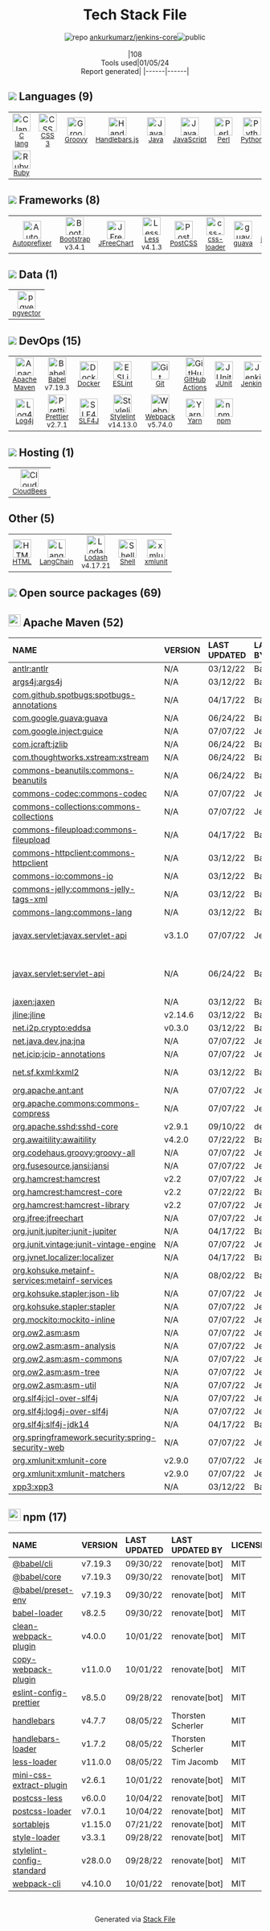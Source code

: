 <!--
&lt;--- Readme.md Snippet without images Start ---&gt;
## Tech Stack
ankurkumarz/jenkins-core is built on the following main stack:

- [CloudBees](http://www.cloudbees.com) – Platform as a Service
- [Jenkins](http://jenkins-ci.org/) – Continuous Integration
- [Ruby](https://www.ruby-lang.org) – Languages
- [Python](https://www.python.org) – Languages
- [Java](https://www.java.com) – Languages
- [Groovy](https://groovy-lang.org/) – Languages
- [jQuery](http://jquery.com/) – Javascript UI Libraries
- [Perl](http://www.perl.org/) – Languages
- [C lang](http://en.wikipedia.org/wiki/C_(programming_language)) – Languages
- [Bootstrap](http://getbootstrap.com/) – Front-End Frameworks
- [Handlebars.js](http://handlebarsjs.com/) – Templating Languages & Extensions
- [Less](http://lesscss.org/) – CSS Pre-processors / Extensions
- [JavaScript](https://developer.mozilla.org/en-US/docs/Web/JavaScript) – Languages
- [Webpack](http://webpack.js.org) – JS Build Tools / JS Task Runners
- [JUnit](http://junit.org/) – Testing Frameworks
- [Autoprefixer](https://github.com/postcss/autoprefixer) – CSS Pre-processors / Extensions
- [Lodash](https://lodash.com) – Javascript Utilities & Libraries
- [Babel](http://babeljs.io/) – JavaScript Compilers
- [Log4j](https://logging.apache.org/log4j/2.x/) – Logging Tools
- [SLF4J](http://slf4j.org/) – Log Management
- [guava](https://github.com/google/guava) – Java Tools
- [ESLint](http://eslint.org/) – Code Review
- [PostCSS](https://github.com/postcss/postcss) – CSS Pre-processors / Extensions
- [Shell](https://en.wikipedia.org/wiki/Shell_script) – Shells
- [Stylelint](http://stylelint.io/) – Code Review
- [Yarn](https://yarnpkg.com/) – Front End Package Manager
- [Prettier](https://prettier.io/) – Code Review
- [css-loader](https://github.com/webpack-contrib/css-loader) – CSS Pre-processors / Extensions
- [JFreeChart](http://www.jfree.org/jfreechart/) – Charting Libraries
- [GitHub Actions](https://github.com/features/actions) – Continuous Integration
- [LangChain](https://github.com/hwchase17/langchain) – Large Language Model Tools
- [pgvector](https://github.com/pgvector/pgvector/) – Database Tools
- [Docker](https://www.docker.com/) – Virtual Machine Platforms & Containers

Full tech stack [here](/techstack.md)

&lt;--- Readme.md Snippet without images End ---&gt;

&lt;--- Readme.md Snippet with images Start ---&gt;
## Tech Stack
ankurkumarz/jenkins-core is built on the following main stack:

- <img width='25' height='25' src='https://img.stackshare.io/service/136/o-p1F0I9_400x400.jpg' alt='CloudBees'/> [CloudBees](http://www.cloudbees.com) – Platform as a Service
- <img width='25' height='25' src='https://img.stackshare.io/service/670/jenkins.png' alt='Jenkins'/> [Jenkins](http://jenkins-ci.org/) – Continuous Integration
- <img width='25' height='25' src='https://img.stackshare.io/service/989/ruby.png' alt='Ruby'/> [Ruby](https://www.ruby-lang.org) – Languages
- <img width='25' height='25' src='https://img.stackshare.io/service/993/pUBY5pVj.png' alt='Python'/> [Python](https://www.python.org) – Languages
- <img width='25' height='25' src='https://img.stackshare.io/service/995/K85ZWV2F.png' alt='Java'/> [Java](https://www.java.com) – Languages
- <img width='25' height='25' src='https://img.stackshare.io/service/997/default_7ff5fcd857f42ad25149f659693d8930bffddf14.png' alt='Groovy'/> [Groovy](https://groovy-lang.org/) – Languages
- <img width='25' height='25' src='https://img.stackshare.io/service/1021/lxEKmMnB_400x400.jpg' alt='jQuery'/> [jQuery](http://jquery.com/) – Javascript UI Libraries
- <img width='25' height='25' src='https://img.stackshare.io/service/1048/perl.png' alt='Perl'/> [Perl](http://www.perl.org/) – Languages
- <img width='25' height='25' src='https://img.stackshare.io/no-img-open-source.png' alt='C lang'/> [C lang](http://en.wikipedia.org/wiki/C_(programming_language)) – Languages
- <img width='25' height='25' src='https://img.stackshare.io/service/1101/C9QJ7V3X.png' alt='Bootstrap'/> [Bootstrap](http://getbootstrap.com/) – Front-End Frameworks
- <img width='25' height='25' src='https://img.stackshare.io/service/1143/Handlebars.png' alt='Handlebars.js'/> [Handlebars.js](http://handlebarsjs.com/) – Templating Languages & Extensions
- <img width='25' height='25' src='https://img.stackshare.io/service/1170/default_957cbc0168b4d37265e264469c888f776e57f42c.png' alt='Less'/> [Less](http://lesscss.org/) – CSS Pre-processors / Extensions
- <img width='25' height='25' src='https://img.stackshare.io/service/1209/javascript.jpeg' alt='JavaScript'/> [JavaScript](https://developer.mozilla.org/en-US/docs/Web/JavaScript) – Languages
- <img width='25' height='25' src='https://img.stackshare.io/service/1682/IMG_4636.PNG' alt='Webpack'/> [Webpack](http://webpack.js.org) – JS Build Tools / JS Task Runners
- <img width='25' height='25' src='https://img.stackshare.io/service/2020/874086.png' alt='JUnit'/> [JUnit](http://junit.org/) – Testing Frameworks
- <img width='25' height='25' src='https://img.stackshare.io/service/2202/72d087642cfce6fef6f2dabec5bf49e8_400x400.png' alt='Autoprefixer'/> [Autoprefixer](https://github.com/postcss/autoprefixer) – CSS Pre-processors / Extensions
- <img width='25' height='25' src='https://img.stackshare.io/service/2438/lodash.png' alt='Lodash'/> [Lodash](https://lodash.com) – Javascript Utilities & Libraries
- <img width='25' height='25' src='https://img.stackshare.io/service/2739/-1wfGjNw.png' alt='Babel'/> [Babel](http://babeljs.io/) – JavaScript Compilers
- <img width='25' height='25' src='https://img.stackshare.io/service/2804/Coralogix-log4j-integration.jpg' alt='Log4j'/> [Log4j](https://logging.apache.org/log4j/2.x/) – Logging Tools
- <img width='25' height='25' src='https://img.stackshare.io/service/2805/05518ecaa42841e834421e9d6987b04f_400x400.png' alt='SLF4J'/> [SLF4J](http://slf4j.org/) – Log Management
- <img width='25' height='25' src='https://img.stackshare.io/service/2970/wBjKn0ol.png' alt='guava'/> [guava](https://github.com/google/guava) – Java Tools
- <img width='25' height='25' src='https://img.stackshare.io/service/3337/Q4L7Jncy.jpg' alt='ESLint'/> [ESLint](http://eslint.org/) – Code Review
- <img width='25' height='25' src='https://img.stackshare.io/service/3339/rlFcjEdI.png' alt='PostCSS'/> [PostCSS](https://github.com/postcss/postcss) – CSS Pre-processors / Extensions
- <img width='25' height='25' src='https://img.stackshare.io/service/4631/default_c2062d40130562bdc836c13dbca02d318205a962.png' alt='Shell'/> [Shell](https://en.wikipedia.org/wiki/Shell_script) – Shells
- <img width='25' height='25' src='https://img.stackshare.io/service/5446/V9JsvPul_400x400.jpg' alt='Stylelint'/> [Stylelint](http://stylelint.io/) – Code Review
- <img width='25' height='25' src='https://img.stackshare.io/service/5848/44mC-kJ3.jpg' alt='Yarn'/> [Yarn](https://yarnpkg.com/) – Front End Package Manager
- <img width='25' height='25' src='https://img.stackshare.io/service/7035/default_66f265943abed56bcdbfca1c866a4261b1fbb063.jpg' alt='Prettier'/> [Prettier](https://prettier.io/) – Code Review
- <img width='25' height='25' src='https://img.stackshare.io/service/8074/default_d2b16fd6997fb2e164de645a34f9b8d5a880d999.png' alt='css-loader'/> [css-loader](https://github.com/webpack-contrib/css-loader) – CSS Pre-processors / Extensions
- <img width='25' height='25' src='https://img.stackshare.io/service/8591/Picture_6_400x400.png' alt='JFreeChart'/> [JFreeChart](http://www.jfree.org/jfreechart/) – Charting Libraries
- <img width='25' height='25' src='https://img.stackshare.io/service/11563/actions.png' alt='GitHub Actions'/> [GitHub Actions](https://github.com/features/actions) – Continuous Integration
- <img width='25' height='25' src='https://img.stackshare.io/service/48790/default_5b6c6b73f1ff3775c85d2a1ba954cb87e30cbf13.jpg' alt='LangChain'/> [LangChain](https://github.com/hwchase17/langchain) – Large Language Model Tools
- <img width='25' height='25' src='https://img.stackshare.io/service/109221/default_b888cdf5617d936aa6aacf130911906955508639.png' alt='pgvector'/> [pgvector](https://github.com/pgvector/pgvector/) – Database Tools
- <img width='25' height='25' src='https://img.stackshare.io/service/586/n4u37v9t_400x400.png' alt='Docker'/> [Docker](https://www.docker.com/) – Virtual Machine Platforms & Containers

Full tech stack [here](/techstack.md)

&lt;--- Readme.md Snippet with images End ---&gt;
-->
<div align="center">

# Tech Stack File
![](https://img.stackshare.io/repo.svg "repo") [ankurkumarz/jenkins-core](https://github.com/ankurkumarz/jenkins-core)![](https://img.stackshare.io/public_badge.svg "public")
<br/><br/>
|108<br/>Tools used|01/05/24 <br/>Report generated|
|------|------|
</div>

## <img src='https://img.stackshare.io/languages.svg'/> Languages (9)
<table><tr>
  <td align='center'>
  <img width='36' height='36' src='https://img.stackshare.io/no-img-open-source.png' alt='C lang'>
  <br>
  <sub><a href="http://en.wikipedia.org/wiki/C_(programming_language)">C lang</a></sub>
  <br>
  <sub></sub>
</td>

<td align='center'>
  <img width='36' height='36' src='https://img.stackshare.io/service/6727/css.png' alt='CSS 3'>
  <br>
  <sub><a href="https://developer.mozilla.org/en-US/docs/Web/CSS/CSS3">CSS 3</a></sub>
  <br>
  <sub></sub>
</td>

<td align='center'>
  <img width='36' height='36' src='https://img.stackshare.io/service/997/default_7ff5fcd857f42ad25149f659693d8930bffddf14.png' alt='Groovy'>
  <br>
  <sub><a href="https://groovy-lang.org/">Groovy</a></sub>
  <br>
  <sub></sub>
</td>

<td align='center'>
  <img width='36' height='36' src='https://img.stackshare.io/service/1143/Handlebars.png' alt='Handlebars.js'>
  <br>
  <sub><a href="http://handlebarsjs.com/">Handlebars.js</a></sub>
  <br>
  <sub></sub>
</td>

<td align='center'>
  <img width='36' height='36' src='https://img.stackshare.io/service/995/K85ZWV2F.png' alt='Java'>
  <br>
  <sub><a href="https://www.java.com">Java</a></sub>
  <br>
  <sub></sub>
</td>

<td align='center'>
  <img width='36' height='36' src='https://img.stackshare.io/service/1209/javascript.jpeg' alt='JavaScript'>
  <br>
  <sub><a href="https://developer.mozilla.org/en-US/docs/Web/JavaScript">JavaScript</a></sub>
  <br>
  <sub></sub>
</td>

<td align='center'>
  <img width='36' height='36' src='https://img.stackshare.io/service/1048/perl.png' alt='Perl'>
  <br>
  <sub><a href="http://www.perl.org/">Perl</a></sub>
  <br>
  <sub></sub>
</td>

<td align='center'>
  <img width='36' height='36' src='https://img.stackshare.io/service/993/pUBY5pVj.png' alt='Python'>
  <br>
  <sub><a href="https://www.python.org">Python</a></sub>
  <br>
  <sub></sub>
</td>

</tr>
<tr>
  <td align='center'>
  <img width='36' height='36' src='https://img.stackshare.io/service/989/ruby.png' alt='Ruby'>
  <br>
  <sub><a href="https://www.ruby-lang.org">Ruby</a></sub>
  <br>
  <sub></sub>
</td>

</tr>
</table>

## <img src='https://img.stackshare.io/frameworks.svg'/> Frameworks (8)
<table><tr>
  <td align='center'>
  <img width='36' height='36' src='https://img.stackshare.io/service/2202/72d087642cfce6fef6f2dabec5bf49e8_400x400.png' alt='Autoprefixer'>
  <br>
  <sub><a href="https://github.com/postcss/autoprefixer">Autoprefixer</a></sub>
  <br>
  <sub></sub>
</td>

<td align='center'>
  <img width='36' height='36' src='https://img.stackshare.io/service/1101/C9QJ7V3X.png' alt='Bootstrap'>
  <br>
  <sub><a href="http://getbootstrap.com/">Bootstrap</a></sub>
  <br>
  <sub>v3.4.1</sub>
</td>

<td align='center'>
  <img width='36' height='36' src='https://img.stackshare.io/service/8591/Picture_6_400x400.png' alt='JFreeChart'>
  <br>
  <sub><a href="http://www.jfree.org/jfreechart/">JFreeChart</a></sub>
  <br>
  <sub></sub>
</td>

<td align='center'>
  <img width='36' height='36' src='https://img.stackshare.io/service/1170/default_957cbc0168b4d37265e264469c888f776e57f42c.png' alt='Less'>
  <br>
  <sub><a href="http://lesscss.org/">Less</a></sub>
  <br>
  <sub>v4.1.3</sub>
</td>

<td align='center'>
  <img width='36' height='36' src='https://img.stackshare.io/service/3339/rlFcjEdI.png' alt='PostCSS'>
  <br>
  <sub><a href="https://github.com/postcss/postcss">PostCSS</a></sub>
  <br>
  <sub></sub>
</td>

<td align='center'>
  <img width='36' height='36' src='https://img.stackshare.io/service/8074/default_d2b16fd6997fb2e164de645a34f9b8d5a880d999.png' alt='css-loader'>
  <br>
  <sub><a href="https://github.com/webpack-contrib/css-loader">css-loader</a></sub>
  <br>
  <sub></sub>
</td>

<td align='center'>
  <img width='36' height='36' src='https://img.stackshare.io/service/2970/wBjKn0ol.png' alt='guava'>
  <br>
  <sub><a href="https://github.com/google/guava">guava</a></sub>
  <br>
  <sub></sub>
</td>

<td align='center'>
  <img width='36' height='36' src='https://img.stackshare.io/service/1021/lxEKmMnB_400x400.jpg' alt='jQuery'>
  <br>
  <sub><a href="http://jquery.com/">jQuery</a></sub>
  <br>
  <sub>v3.6.1</sub>
</td>

</tr>
</table>

## <img src='https://img.stackshare.io/databases.svg'/> Data (1)
<table><tr>
  <td align='center'>
  <img width='36' height='36' src='https://img.stackshare.io/service/109221/default_b888cdf5617d936aa6aacf130911906955508639.png' alt='pgvector'>
  <br>
  <sub><a href="https://github.com/pgvector/pgvector/">pgvector</a></sub>
  <br>
  <sub></sub>
</td>

</tr>
</table>

## <img src='https://img.stackshare.io/devops.svg'/> DevOps (15)
<table><tr>
  <td align='center'>
  <img width='36' height='36' src='https://img.stackshare.io/package_manager/977/default_9833f2ef0bbc2a946b4cc5e9307264033361076b.png' alt='Apache Maven'>
  <br>
  <sub><a href="http://maven.apache.org/">Apache Maven</a></sub>
  <br>
  <sub></sub>
</td>

<td align='center'>
  <img width='36' height='36' src='https://img.stackshare.io/service/2739/-1wfGjNw.png' alt='Babel'>
  <br>
  <sub><a href="http://babeljs.io/">Babel</a></sub>
  <br>
  <sub>v7.19.3</sub>
</td>

<td align='center'>
  <img width='36' height='36' src='https://img.stackshare.io/service/586/n4u37v9t_400x400.png' alt='Docker'>
  <br>
  <sub><a href="https://www.docker.com/">Docker</a></sub>
  <br>
  <sub></sub>
</td>

<td align='center'>
  <img width='36' height='36' src='https://img.stackshare.io/service/3337/Q4L7Jncy.jpg' alt='ESLint'>
  <br>
  <sub><a href="http://eslint.org/">ESLint</a></sub>
  <br>
  <sub></sub>
</td>

<td align='center'>
  <img width='36' height='36' src='https://img.stackshare.io/service/1046/git.png' alt='Git'>
  <br>
  <sub><a href="http://git-scm.com/">Git</a></sub>
  <br>
  <sub></sub>
</td>

<td align='center'>
  <img width='36' height='36' src='https://img.stackshare.io/service/11563/actions.png' alt='GitHub Actions'>
  <br>
  <sub><a href="https://github.com/features/actions">GitHub Actions</a></sub>
  <br>
  <sub></sub>
</td>

<td align='center'>
  <img width='36' height='36' src='https://img.stackshare.io/service/2020/874086.png' alt='JUnit'>
  <br>
  <sub><a href="http://junit.org/">JUnit</a></sub>
  <br>
  <sub></sub>
</td>

<td align='center'>
  <img width='36' height='36' src='https://img.stackshare.io/service/670/jenkins.png' alt='Jenkins'>
  <br>
  <sub><a href="http://jenkins-ci.org/">Jenkins</a></sub>
  <br>
  <sub></sub>
</td>

</tr>
<tr>
  <td align='center'>
  <img width='36' height='36' src='https://img.stackshare.io/service/2804/Coralogix-log4j-integration.jpg' alt='Log4j'>
  <br>
  <sub><a href="https://logging.apache.org/log4j/2.x/">Log4j</a></sub>
  <br>
  <sub></sub>
</td>

<td align='center'>
  <img width='36' height='36' src='https://img.stackshare.io/service/7035/default_66f265943abed56bcdbfca1c866a4261b1fbb063.jpg' alt='Prettier'>
  <br>
  <sub><a href="https://prettier.io/">Prettier</a></sub>
  <br>
  <sub>v2.7.1</sub>
</td>

<td align='center'>
  <img width='36' height='36' src='https://img.stackshare.io/service/2805/05518ecaa42841e834421e9d6987b04f_400x400.png' alt='SLF4J'>
  <br>
  <sub><a href="http://slf4j.org/">SLF4J</a></sub>
  <br>
  <sub></sub>
</td>

<td align='center'>
  <img width='36' height='36' src='https://img.stackshare.io/service/5446/V9JsvPul_400x400.jpg' alt='Stylelint'>
  <br>
  <sub><a href="http://stylelint.io/">Stylelint</a></sub>
  <br>
  <sub>v14.13.0</sub>
</td>

<td align='center'>
  <img width='36' height='36' src='https://img.stackshare.io/service/1682/IMG_4636.PNG' alt='Webpack'>
  <br>
  <sub><a href="http://webpack.js.org">Webpack</a></sub>
  <br>
  <sub>v5.74.0</sub>
</td>

<td align='center'>
  <img width='36' height='36' src='https://img.stackshare.io/service/5848/44mC-kJ3.jpg' alt='Yarn'>
  <br>
  <sub><a href="https://yarnpkg.com/">Yarn</a></sub>
  <br>
  <sub></sub>
</td>

<td align='center'>
  <img width='36' height='36' src='https://img.stackshare.io/service/1120/lejvzrnlpb308aftn31u.png' alt='npm'>
  <br>
  <sub><a href="https://www.npmjs.com/">npm</a></sub>
  <br>
  <sub></sub>
</td>

</tr>
</table>

## <img src='https://img.stackshare.io/hosting.svg'/> Hosting (1)
<table><tr>
  <td align='center'>
  <img width='36' height='36' src='https://img.stackshare.io/service/136/o-p1F0I9_400x400.jpg' alt='CloudBees'>
  <br>
  <sub><a href="http://www.cloudbees.com">CloudBees</a></sub>
  <br>
  <sub></sub>
</td>

</tr>
</table>

## Other (5)
<table><tr>
  <td align='center'>
  <img width='36' height='36' src='https://img.stackshare.io/service/2270/no-img-open-source.png' alt='HTML'>
  <br>
  <sub><a href="http://">HTML</a></sub>
  <br>
  <sub></sub>
</td>

<td align='center'>
  <img width='36' height='36' src='https://img.stackshare.io/service/48790/default_5b6c6b73f1ff3775c85d2a1ba954cb87e30cbf13.jpg' alt='LangChain'>
  <br>
  <sub><a href="https://github.com/hwchase17/langchain">LangChain</a></sub>
  <br>
  <sub></sub>
</td>

<td align='center'>
  <img width='36' height='36' src='https://img.stackshare.io/service/2438/lodash.png' alt='Lodash'>
  <br>
  <sub><a href="https://lodash.com">Lodash</a></sub>
  <br>
  <sub>v4.17.21</sub>
</td>

<td align='center'>
  <img width='36' height='36' src='https://img.stackshare.io/service/4631/default_c2062d40130562bdc836c13dbca02d318205a962.png' alt='Shell'>
  <br>
  <sub><a href="https://en.wikipedia.org/wiki/Shell_script">Shell</a></sub>
  <br>
  <sub></sub>
</td>

<td align='center'>
  <img width='36' height='36' src='https://img.stackshare.io/service/9143/no-img-open-source.png' alt='xmlunit'>
  <br>
  <sub><a href="https://www.xmlunit.org/">xmlunit</a></sub>
  <br>
  <sub></sub>
</td>

</tr>
</table>


## <img src='https://img.stackshare.io/group.svg' /> Open source packages (69)</h2>

## <img width='24' height='24' src='https://img.stackshare.io/package_manager/977/default_9833f2ef0bbc2a946b4cc5e9307264033361076b.png'/> Apache Maven (52)

|NAME|VERSION|LAST UPDATED|LAST UPDATED BY|LICENSE|VULNERABILITIES|
|:------|:------|:------|:------|:------|:------|
|[antlr:antlr](http://www.antlr.org)|N/A|03/12/22|Basil Crow |BSD-3-Clause|N/A|
|[args4j:args4j](http://args4j.kohsuke.org/)|N/A|03/12/22|Basil Crow |MIT|N/A|
|[com.github.spotbugs:spotbugs-annotations](https://spotbugs.github.io/)|N/A|04/17/22|Basil Crow |LGPL-2.1|N/A|
|[com.google.guava:guava](https://github.com/google/guava)|N/A|06/24/22|Basil Crow |Apache-2.0|N/A|
|[com.google.inject:guice](https://github.com/google/guice)|N/A|07/07/22|Jesse Glick |Apache-2.0|N/A|
|[com.jcraft:jzlib](http://www.jcraft.com/jzlib/)|N/A|06/24/22|Basil Crow |BSD-3-Clause|N/A|
|[com.thoughtworks.xstream:xstream](http://x-stream.github.io)|N/A|06/24/22|Basil Crow |BSD-3-Clause|N/A|
|[commons-beanutils:commons-beanutils](https://commons.apache.org/proper/commons-beanutils/)|N/A|06/24/22|Basil Crow |Apache-2.0|N/A|
|[commons-codec:commons-codec](https://commons.apache.org/proper/commons-codec/)|N/A|07/07/22|Jesse Glick |Apache-2.0|N/A|
|[commons-collections:commons-collections](http://commons.apache.org/collections/)|N/A|07/07/22|Jesse Glick |Apache-2.0|N/A|
|[commons-fileupload:commons-fileupload](http://commons.apache.org/proper/commons-fileupload/)|N/A|04/17/22|Basil Crow |Apache-2.0|N/A|
|[commons-httpclient:commons-httpclient](http://jakarta.apache.org/httpcomponents/httpclient-3.x/)|N/A|03/12/22|Basil Crow |Apache-2.0|N/A|
|[commons-io:commons-io](http://commons.apache.org/proper/commons-io/)|N/A|03/12/22|Basil Crow |Apache-2.0|N/A|
|[commons-jelly:commons-jelly-tags-xml](http://jakarta.apache.org/commons/jelly/libs/xml/index.html)|N/A|03/12/22|Basil Crow |Other|N/A|
|[commons-lang:commons-lang](http://commons.apache.org/lang/)|N/A|03/12/22|Basil Crow |Apache-2.0|N/A|
|[javax.servlet:javax.servlet-api](https://javaee.github.io/servlet-spec/)|v3.1.0|07/07/22|Jesse Glick |GPL-2.0-with-classpath-exception|N/A|
|[javax.servlet:servlet-api]()|N/A|06/24/22|Basil Crow |CDDL-1.0,GPL-2.0-with-classpath-exception|N/A|
|[jaxen:jaxen](http://www.cafeconleche.org/jaxen)|N/A|03/12/22|Basil Crow |DSDP|N/A|
|[jline:jline](http://jline.github.com/jline2/)|v2.14.6|03/12/22|Basil Crow |DSDP|N/A|
|[net.i2p.crypto:eddsa](https://github.com/str4d/ed25519-java)|v0.3.0|03/12/22|Basil Crow |CC0-1.0|N/A|
|[net.java.dev.jna:jna](https://github.com/java-native-access/jna)|N/A|07/07/22|Jesse Glick |Apache-2.0|N/A|
|[net.jcip:jcip-annotations](http://jcip.net/)|N/A|07/07/22|Jesse Glick |Other|N/A|
|[net.sf.kxml:kxml2](http://kxml.sourceforge.net/)|N/A|03/12/22|Basil Crow |BSD-3-Clause,Unlicense|N/A|
|[org.apache.ant:ant](http://ant.apache.org/)|N/A|07/07/22|Jesse Glick |Apache-2.0|N/A|
|[org.apache.commons:commons-compress](https://commons.apache.org/proper/commons-compress/)|N/A|07/07/22|Jesse Glick |Apache-2.0|N/A|
|[org.apache.sshd:sshd-core]()|v2.9.1|09/10/22|dependabot[bot] |Apache-2.0|N/A|
|[org.awaitility:awaitility](http://awaitility.org)|v4.2.0|07/22/22|Basil Crow |Apache-2.0|N/A|
|[org.codehaus.groovy:groovy-all](https://groovy-lang.org)|N/A|07/07/22|Jesse Glick |Apache-2.0|N/A|
|[org.fusesource.jansi:jansi](http://fusesource.github.io/jansi)|N/A|07/07/22|Jesse Glick |Apache-2.0|N/A|
|[org.hamcrest:hamcrest](http://hamcrest.org/JavaHamcrest/)|v2.2|07/07/22|Jesse Glick |DSDP|N/A|
|[org.hamcrest:hamcrest-core](http://hamcrest.org/JavaHamcrest/)|v2.2|07/22/22|Basil Crow |DSDP|N/A|
|[org.hamcrest:hamcrest-library](http://hamcrest.org/JavaHamcrest/)|v2.2|07/07/22|Jesse Glick |DSDP|N/A|
|[org.jfree:jfreechart](http://www.jfree.org/jfreechart/)|N/A|07/07/22|Jesse Glick |LGPL-3.0-only|N/A|
|[org.junit.jupiter:junit-jupiter](https://junit.org/junit5/)|N/A|04/17/22|Basil Crow |EPL-2.0|N/A|
|[org.junit.vintage:junit-vintage-engine](https://junit.org/junit5/)|N/A|07/07/22|Jesse Glick |EPL-2.0|N/A|
|[org.jvnet.localizer:localizer]()|N/A|04/17/22|Basil Crow |Other|N/A|
|[org.kohsuke.metainf-services:metainf-services](http://metainf-services.kohsuke.org/)|N/A|08/02/22|Basil Crow |MIT|N/A|
|[org.kohsuke.stapler:json-lib](http://json-lib.sourceforge.net)|N/A|07/07/22|Jesse Glick |Apache-2.0|N/A|
|[org.kohsuke.stapler:stapler](https://stapler.kohsuke.org/stapler/)|N/A|07/07/22|Jesse Glick |BSD-2-Clause|N/A|
|[org.mockito:mockito-inline](http://mockito.org)|N/A|07/07/22|Jesse Glick |MIT|N/A|
|[org.ow2.asm:asm](http://asm.ow2.io/)|N/A|07/07/22|Jesse Glick |BSD-3-Clause|N/A|
|[org.ow2.asm:asm-analysis](http://asm.ow2.io/)|N/A|07/07/22|Jesse Glick |BSD-3-Clause|N/A|
|[org.ow2.asm:asm-commons](http://asm.ow2.io/)|N/A|07/07/22|Jesse Glick |BSD-3-Clause|N/A|
|[org.ow2.asm:asm-tree](http://asm.ow2.io/)|N/A|07/07/22|Jesse Glick |BSD-3-Clause|N/A|
|[org.ow2.asm:asm-util](http://asm.ow2.io/)|N/A|07/07/22|Jesse Glick |BSD-3-Clause|N/A|
|[org.slf4j:jcl-over-slf4j](http://www.slf4j.org)|N/A|07/07/22|Jesse Glick |MIT|N/A|
|[org.slf4j:log4j-over-slf4j](http://www.slf4j.org)|N/A|07/07/22|Jesse Glick |MIT|N/A|
|[org.slf4j:slf4j-jdk14](http://www.slf4j.org)|N/A|04/17/22|Basil Crow |MIT|N/A|
|[org.springframework.security:spring-security-web](http://spring.io/spring-security)|N/A|07/07/22|Jesse Glick |Apache-2.0|N/A|
|[org.xmlunit:xmlunit-core](https://www.xmlunit.org/)|v2.9.0|07/07/22|Jesse Glick |Apache-2.0|N/A|
|[org.xmlunit:xmlunit-matchers](http://www.xmlunit.org/)|v2.9.0|07/07/22|Jesse Glick |Apache-2.0|N/A|
|[xpp3:xpp3](http://www.extreme.indiana.edu/xgws/xsoap/xpp/mxp1/)|N/A|03/12/22|Basil Crow |Apache-2.0|N/A|


## <img width='24' height='24' src='https://img.stackshare.io/service/1120/lejvzrnlpb308aftn31u.png'/> npm (17)

|NAME|VERSION|LAST UPDATED|LAST UPDATED BY|LICENSE|VULNERABILITIES|
|:------|:------|:------|:------|:------|:------|
|[@babel/cli](https://www.npmjs.com/@babel/cli)|v7.19.3|09/30/22|renovate[bot] |MIT|N/A|
|[@babel/core](https://www.npmjs.com/@babel/core)|v7.19.3|09/30/22|renovate[bot] |MIT|N/A|
|[@babel/preset-env](https://www.npmjs.com/@babel/preset-env)|v7.19.3|09/30/22|renovate[bot] |MIT|N/A|
|[babel-loader](https://www.npmjs.com/babel-loader)|v8.2.5|09/30/22|renovate[bot] |MIT|N/A|
|[clean-webpack-plugin](https://www.npmjs.com/clean-webpack-plugin)|v4.0.0|10/01/22|renovate[bot] |MIT|N/A|
|[copy-webpack-plugin](https://www.npmjs.com/copy-webpack-plugin)|v11.0.0|10/01/22|renovate[bot] |MIT|N/A|
|[eslint-config-prettier](https://www.npmjs.com/eslint-config-prettier)|v8.5.0|09/28/22|renovate[bot] |MIT|N/A|
|[handlebars](https://www.npmjs.com/handlebars)|v4.7.7|08/05/22|Thorsten Scherler |MIT|N/A|
|[handlebars-loader](https://www.npmjs.com/handlebars-loader)|v1.7.2|08/05/22|Thorsten Scherler |MIT|N/A|
|[less-loader](https://www.npmjs.com/less-loader)|v11.0.0|08/05/22|Tim Jacomb |MIT|N/A|
|[mini-css-extract-plugin](https://www.npmjs.com/mini-css-extract-plugin)|v2.6.1|10/01/22|renovate[bot] |MIT|N/A|
|[postcss-less](https://www.npmjs.com/postcss-less)|v6.0.0|10/04/22|renovate[bot] |MIT|N/A|
|[postcss-loader](https://www.npmjs.com/postcss-loader)|v7.0.1|10/04/22|renovate[bot] |MIT|N/A|
|[sortablejs](https://www.npmjs.com/sortablejs)|v1.15.0|07/21/22|renovate[bot] |MIT|N/A|
|[style-loader](https://www.npmjs.com/style-loader)|v3.3.1|09/28/22|renovate[bot] |MIT|N/A|
|[stylelint-config-standard](https://www.npmjs.com/stylelint-config-standard)|v28.0.0|09/28/22|renovate[bot] |MIT|N/A|
|[webpack-cli](https://www.npmjs.com/webpack-cli)|v4.10.0|10/01/22|renovate[bot] |MIT|N/A|

<br/>
<div align='center'>

Generated via [Stack File](https://github.com/marketplace/stack-file)
